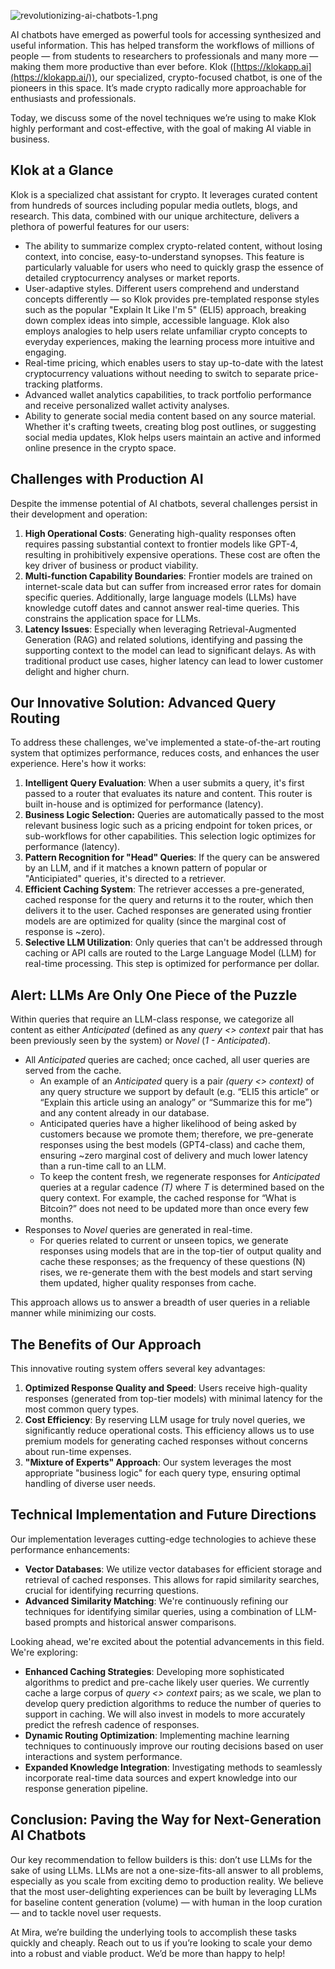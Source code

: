 ![revolutionizing-ai-chatbots-1.png](/blog-images/revolutionizing-ai-chatbots-1.png)

AI chatbots have emerged as powerful tools for accessing synthesized and useful information. This has helped transform the workflows of millions of people — from students to researchers to professionals and many more — making them more productive than ever before. Klok ([https://klokapp.ai](https://klokapp.ai/)), our specialized, crypto-focused chatbot, is one of the pioneers in this space. It’s made crypto radically more approachable for enthusiasts and professionals.

Today, we discuss some of the novel techniques we’re using to make Klok highly performant and cost-effective, with the goal of making AI viable in business.  

## Klok at a Glance

Klok is a specialized chat assistant for crypto. It leverages curated content from hundreds of sources including popular media outlets, blogs, and research. This data, combined with our unique architecture, delivers a plethora of powerful features for our users: 

- The ability to summarize complex crypto-related content, without losing context, into concise, easy-to-understand synopses. This feature is particularly valuable for users who need to quickly grasp the essence of detailed cryptocurrency analyses or market reports.
- User-adaptive styles. Different users comprehend and understand concepts differently — so Klok provides pre-templated response styles such as the popular "Explain It Like I'm 5" (ELI5) approach, breaking down complex ideas into simple, accessible language. Klok also employs analogies to help users relate unfamiliar crypto concepts to everyday experiences, making the learning process more intuitive and engaging.
- Real-time pricing, which enables users to stay up-to-date with the latest cryptocurrency valuations without needing to switch to separate price-tracking platforms.
- Advanced wallet analytics capabilities, to track portfolio performance and receive personalized wallet activity analyses.
- Ability to generate social media content based on any source material. Whether it's crafting tweets, creating blog post outlines, or suggesting social media updates, Klok helps users maintain an active and informed online presence in the crypto space.

## Challenges with Production AI

Despite the immense potential of AI chatbots, several challenges persist in their development and operation:

1. **High Operational Costs**: Generating high-quality responses often requires passing substantial context to frontier models like GPT-4, resulting in prohibitively expensive operations. These cost are often the key driver of business or product viability.
2. **Multi-function Capability Boundaries**: Frontier models are trained on internet-scale data but can suffer from increased error rates for domain specific queries. Additionally, large language models (LLMs) have knowledge cutoff dates and cannot answer real-time queries. This constrains the application space for LLMs.
3. **Latency Issues**: Especially when leveraging Retrieval-Augmented Generation (RAG) and related solutions, identifying and passing the supporting context to the model can lead to significant delays. As with traditional product use cases, higher latency can lead to lower customer delight and higher churn.

## Our Innovative Solution: Advanced Query Routing

To address these challenges, we've implemented a state-of-the-art routing system that optimizes performance, reduces costs, and enhances the user experience. Here's how it works:

1. **Intelligent Query Evaluation**: When a user submits a query, it's first passed to a router that evaluates its nature and content. This router is built in-house and is optimized for performance (latency).  
2. **Business Logic Selection:** Queries are automatically passed to the most relevant business logic such as a pricing endpoint for token prices, or sub-workflows for other capabilities. This selection logic optimizes for performance (latency). 
3. **Pattern Recognition for "Head" Queries**: If the query can be answered by an LLM, and if it matches a known pattern of popular or "Anticipiated" queries, it's directed to a retriever. 
4. **Efficient Caching System**: The retriever accesses a pre-generated, cached response for the query and returns it to the router, which then delivers it to the user. Cached responses are generated using frontier models are are optimized for quality (since the marginal cost of response is ~zero).
5. **Selective LLM Utilization**: Only queries that can't be addressed through caching or API calls are routed to the Large Language Model (LLM) for real-time processing. This step is optimized for performance per dollar. 

## Alert: LLMs Are Only One Piece of the Puzzle

Within queries that require an LLM-class response, we categorize all content as either *Anticipated* (defined as any *query <> context* pair that has been previously seen by the system) or *Novel* (*1 - Anticipated*). 

- All *Anticipated* queries are cached; once cached, all user queries are served from the cache.
    - An example of an *Anticipated* query is a pair *(query <> context)* of any query structure we support by default (e.g. “ELI5 this article” or “Explain this article using an analogy” or “Summarize this for me”) and any content already in our database.
    - Anticipated queries have a higher likelihood of being asked by customers because we promote them; therefore, we pre-generate responses using the best models (GPT4-class) and cache them, ensuring ~zero marginal cost of delivery and much lower latency than a run-time call to an LLM.
    - To keep the content fresh, we regenerate responses for *Anticipated* queries at a regular cadence *(T)* where *T* is determined based on the query context. For example, the cached response for “What is Bitcoin?” does not need to be updated more than once every few months.
- Responses to *Novel* queries are generated in real-time.
    - For queries related to current or unseen topics, we generate responses using models that are in the top-tier of output quality and cache these responses; as the frequency of these questions (N) rises, we re-generate them with the best models and start serving them updated, higher quality responses from cache.

This approach allows us to answer a breadth of user queries in a reliable manner while minimizing our costs. 

## The Benefits of Our Approach

This innovative routing system offers several key advantages:

1. **Optimized Response Quality and Speed**: Users receive high-quality responses (generated from top-tier models) with minimal latency for the most common query types.
2. **Cost Efficiency**: By reserving LLM usage for truly novel queries, we significantly reduce operational costs. This efficiency allows us to use premium models for generating cached responses without concerns about run-time expenses.
3. **"Mixture of Experts" Approach**: Our system leverages the most appropriate "business logic" for each query type, ensuring optimal handling of diverse user needs.

## Technical Implementation and Future Directions

Our implementation leverages cutting-edge technologies to achieve these performance enhancements:

- **Vector Databases**: We utilize vector databases for efficient storage and retrieval of cached responses. This allows for rapid similarity searches, crucial for identifying recurring questions.
- **Advanced Similarity Matching**: We're continuously refining our techniques for identifying similar queries, using a combination of LLM-based prompts and historical answer comparisons.

Looking ahead, we're excited about the potential advancements in this field. We're exploring:

- **Enhanced Caching Strategies**: Developing more sophisticated algorithms to predict and pre-cache likely user queries. We currently cache a large corpus of *query <> context* pairs; as we scale, we plan to develop query prediction algorithms to reduce the number of queries to support in caching. We will also invest in models to more accurately predict the refresh cadence of responses.
- **Dynamic Routing Optimization**: Implementing machine learning techniques to continuously improve our routing decisions based on user interactions and system performance.
- **Expanded Knowledge Integration**: Investigating methods to seamlessly incorporate real-time data sources and expert knowledge into our response generation pipeline.

## Conclusion: Paving the Way for Next-Generation AI Chatbots

Our key recommendation to fellow builders is this: don’t use LLMs for the sake of using LLMs. LLMs are not a one-size-fits-all answer to all problems, especially as you scale from exciting demo to production reality. We believe that the most user-delighting experiences can be built by leveraging LLMs for baseline content generation (volume) — with human in the loop curation — and to tackle novel user requests. 

At Mira, we’re building the underlying tools to accomplish these tasks quickly and cheaply. Reach out to us if you’re looking to scale your demo into a robust and viable product. We’d be more than happy to help!